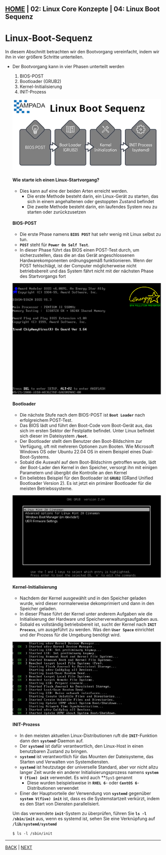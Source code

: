 [HOME](../../README.md) | 02: Linux Core Konzepte | 04: Linux Boot Sequenz
---
# Linux-Boot-Sequenz

In diesem Abschnitt betrachten wir den Bootvorgang vereinfacht, indem wir ihn in vier größere Schritte unterteilen.
- Der Bootvorgang kann in vier Phasen unterteilt werden
   1. BIOS-POST
   1. Bootloader (GRUB2)
   1. Kernel-Initialisierung
   1. INIT-Prozess

   ![boot-sequenz](../../images/boot-sequence.PNG)

  #### Wie starte ich einen Linux-Startvorgang?
   - Dies kann auf eine der beiden Arten erreicht werden.
     - Die erste Methode besteht darin, ein Linux-Gerät zu starten, das sich in einem angehaltenen oder gestoppten Zustand befindet
     - Die zweite Methode besteht darin, ein laufendes System neu zu starten oder zurückzusetzen

  #### BIOS-POST

  - Die erste Phase namens **`BIOS POST`** hat sehr wenig mit Linux selbst zu tun.
  - **`POST`** steht für **`Power On Self Test`**.
  - In dieser Phase führt das BIOS einen POST-Test durch, um sicherzustellen, dass die an das Gerät angeschlossenen Hardwarekomponenten ordnungsgemäß funktionieren. Wenn der POST fehlschlägt, ist der Computer möglicherweise nicht betriebsbereit und das System fährt nicht mit der nächsten Phase des Startvorgangs fort

  ![BIOS](../../images/BIOS.PNG)

  #### Bootloader
  - Die nächste Stufe nach dem BIOS-POST ist **`Boot Loader`** nach erfolgreichem POST-Test.
  - Das BIOS lädt und führt den Boot-Code vom Boot-Gerät aus, das sich im ersten Sektor der Festplatte befindet. Unter Linux befindet sich dieser im Dateisystem **`/boot`**.
  - Der Bootloader stellt dem Benutzer den Boot-Bildschirm zur Verfügung, oft mit mehreren Optionen zum Booten. Wie Microsoft Windows OS oder Ubuntu 22.04 OS in einem Beispiel eines Dual-Boot-Systems.
  - Sobald die Auswahl auf dem Boot-Bildschirm getroffen wurde, lädt der Boot-Lader den Kernel in den Speicher, versorgt ihn mit einigen Parametern und übergibt die Kontrolle an den Kernel
  - Ein beliebtes Beispiel für den Bootloader ist **`GRUB2`** (GRand Unified Bootloader Version 2). Es ist jetzt ein primärer Bootloader für die meisten Betriebssysteme.

  ![Bootloader](../../images/boot-loader.PNG)

  #### Kernel-Initialisierung
  - Nachdem der Kernel ausgewählt und in den Speicher geladen wurde, wird dieser normalerweise dekomprimiert und dann in den Speicher geladen.
  - In dieser Phase führt der Kernel unter anderem Aufgaben wie die Initialisierung der Hardware und Speicherverwaltungsaufgaben aus.
  - Sobald es vollständig betriebsbereit ist, sucht der Kernel nach **`INIT Process`**, um ausgeführt zu werden. Was den **`User Space`** einrichtet und der Prozess für die Umgebung benötigt wird.

  ![kernel-initialize](../../images/kernel-initialize.PNG)

  #### INIT-Prozess

  - In den meisten aktuellen Linux-Distributionen ruft die **`INIT`**-Funktion dann den **`systemd`**-Daemon auf.
  - Der **`systemd`** ist dafür verantwortlich, den Linux-Host in einen benutzbaren Zustand zu bringen.
  - **`systemd`** ist verantwortlich für das Mounten der Dateisysteme, das Starten und Verwalten von Systemdiensten.
  - **`systemd`** ist heutzutage der universelle Standard, aber vor nicht allzu langer Zeit wurde ein anderer Initialisierungsprozess namens **`system V (five) init`** verwendet. Es wird auch **`Sys5` genannt
    - Diese wurden beispielsweise in **`RHEL 6`**- oder **`CentOS 6`**-Distributionen verwendet
  - Einer der Hauptvorteile der Verwendung von **`systemd`** gegenüber **`system V(five) init`** ist, dass es die Systemstartzeit verkürzt, indem es den Start von Diensten parallelisiert.

  Um das verwendete **`init`**-System zu überprüfen, führen Sie **`ls -l /sbin/init`** aus, wenn es systemd ist, sehen Sie eine Verknüpfung auf **`/lib/systemd/systemd`**
  ```
  $ ls -l /sbin/init
  ```
---
[BACK](./03-Lab-Linux-Kernel.md) | [NEXT](./05-Runlevels.md)
